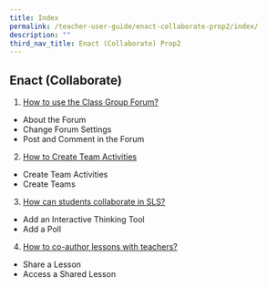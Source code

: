 ```yaml
---
title: Index
permalink: /teacher-user-guide/enact-collaborate-prop2/index/
description: ""
third_nav_title: Enact (Collaborate) Prop2
---
```

## Enact (Collaborate)

1. [How to use the Class Group Forum?]()
* About the Forum
* Change Forum Settings
* Post and Comment in the Forum
2. [How to Create Team Activities]()
* Create Team Activities
* Create Teams
3. [How can students collaborate in SLS?]()
* Add an Interactive Thinking Tool
* Add a Poll
4. [How to co-author lessons with teachers?]()
* Share a Lesson
* Access a Shared Lesson